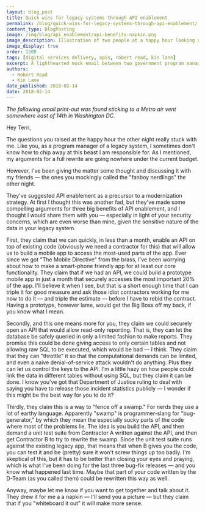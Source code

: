```yaml
---
layout: blog_post
title: Quick wins for legacy systems through API enablement
permalink: /blog/quick-wins-for-legacy-systems-through-api-enablement/
content_type: BlogPosting
image: /img/blog/api_enablement/api-benefits-napkin.png
image_description: Illustration of two people at a happy hour looking at a napkin describing the benefits of API enablement.
image_display: true
order: 1300
tags: [digital services delivery, apis, robert read, kin lane]
excerpt: A lighthearted mock email between two government program managers discussing the immediate benefits of modernizing a legacy system through API enablement.
authors:
  - Robert Read
  - Kin Lane
date_published: 2018-02-14
date: 2018-02-14
---
```


*The following email print-out was found sticking to a Metro air vent somewhere east of 14th in Washington DC.*

Hey Terri,

The questions you raised at the happy hour the other night really stuck with me. Like you, as a program manager of a legacy system, I sometimes don't know how to chip away at this beast I am responsible for. As I mentioned, my arguments for a full rewrite are going nowhere under the current budget.

However, I've been giving the matter some thought and discussing it with my friends &mdash; the ones you mockingly called the "fanboy nerdlings" the other night.

They've suggested API enablement as a precursor to a modernization strategy. At first I thought this was another fad, but they've made some compelling arguments for three big benefits of API enablement, and I thought I would share them with you &mdash; especially in light of your security concerns, which are even worse than mine, given the sensitive nature of the data in your legacy system.

First, they claim that we can quickly, in less than a month, enable an API on top of existing code (obviously we need a contractor for this) that will allow us to build a mobile app to access the most-used parts of the app. Ever since we got "The Mobile Directive" from the brass, I've been worrying about how to make a smart-phone friendly app for at least our core functionality. They claim that if we had an API, we could build a prototype mobile app in just a month that securely accesses the most important 20% of the app. I'll believe it when I see, but that is a short enough time that I can triple it for good measure and ask those idiot contractors working for me now to do it &mdash; and triple the estimate &mdash; before I have to rebid the contract. Having a prototype, however lame, would get the Big Boss off my back, if you know what I mean.

Secondly, and this one means more for you, they claim we could securely open an API that would allow read-only reporting. That is, they can let the database be safely queried in only a limited fashion to make reports. They promise this could be done giving access to only certain tables and not allowing raw SQL to be executed, which would be bad &mdash; I think. They claim that they can "throttle" it so that the computational demands can be limited, and even a naive denial-of-service attack wouldn't do anything. Plus they can let us control the keys to the API. I'm a little hazy on how people could link the data in different tables without using SQL, but they claim it can be done. I know you've got that Department of Justice ruling to deal with saying you have to release those incident statistics publicly &mdash; I wonder if this might be the best way for you to do it?

Thirdly, they claim this is a way to "fence off a swamp." For nerds they use a lot of earthy language. Apparently "swamp" is programmer-slang for "bug-generator," by which they mean the especially sucky parts of the code where most of the problems lie. The idea is you build the API, and then demand a unit test suite from Contractor A written against the API, and then get Contractor B to try to rewrite the swamp. Since the unit test suite runs against the existing legacy app, that means that when B gives you the code, you can test it and be (pretty) sure it won't screw things up too badly. I'm skeptical of this, but it has to be better than closing your eyes and praying, which is what I've been doing for the last three bug-fix releases &mdash; and you know what happened last time. Maybe that part of your code written by the D-Team (as you called them) could be rewritten this way as well.

Anyway, maybe let me know if you want to get together and talk about it.  They drew it for me a a napkin &mdash; I'll send you a picture &mdash; but they claim that if you "whiteboard it out" it will make more sense.

